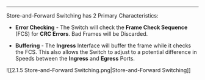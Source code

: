 
---
Store-and-Forward Switching has 2 Primary Characteristics:

- **Error Checking** - The Switch will check the **Frame Check Sequence** (FCS) for **CRC Errors**.
  Bad Frames will be Discarded.
  
- **Buffering** - The **Ingress** Interface will buffer the frame while it checks the FCS.
  This also allows the Switch to adjust to a potential difference in Speeds between the **Ingress** and **Egress** Ports.

![[2.1.5 Store-and-Forward Switching.png|Store-and-Forward Switching]]

